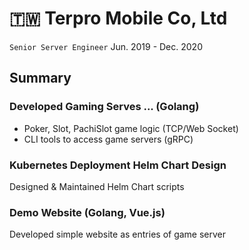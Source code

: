 # 🇹🇼 Terpro Mobile Co, Ltd

`Senior Server Engineer` Jun. 2019 - Dec. 2020

## Summary

### Developed Gaming Serves ... (Golang)
* Poker, Slot, PachiSlot game logic (TCP/Web Socket)
* CLI tools to access game servers (gRPC)

### Kubernetes Deployment Helm Chart Design
Designed & Maintained  Helm Chart scripts

### Demo Website (Golang, Vue.js)
Developed simple website as entries of game server